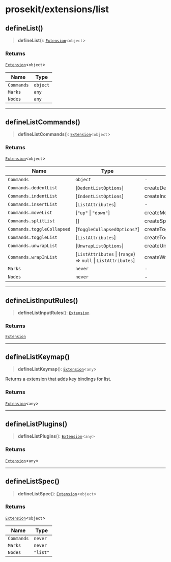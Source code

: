 # prosekit/extensions/list

<a id="defineList" name="defineList"></a>

## defineList()

> **defineList**(): [`Extension`](../core.md#ExtensionT)\<`object`\>

### Returns

[`Extension`](../core.md#ExtensionT)\<`object`\>

| Name | Type |
| ------ | ------ |
| `Commands` | `object` |
| `Marks` | `any` |
| `Nodes` | `any` |

***

<a id="defineListCommands" name="defineListCommands"></a>

## defineListCommands()

> **defineListCommands**(): [`Extension`](../core.md#ExtensionT)\<`object`\>

### Returns

[`Extension`](../core.md#ExtensionT)\<`object`\>

| Name | Type | Default value |
| ------ | ------ | ------ |
| `Commands` | `object` | - |
| `Commands.dedentList` | [`DedentListOptions`] | createDedentListCommand |
| `Commands.indentList` | [`IndentListOptions`] | createIndentListCommand |
| `Commands.insertList` | [`ListAttributes`] | - |
| `Commands.moveList` | [`"up"` \| `"down"`] | createMoveListCommand |
| `Commands.splitList` | [] | createSplitListCommand |
| `Commands.toggleCollapsed` | [`ToggleCollapsedOptions?`] | createToggleCollapsedCommand |
| `Commands.toggleList` | [`ListAttributes`] | createToggleListCommand |
| `Commands.unwrapList` | [`UnwrapListOptions`] | createUnwrapListCommand |
| `Commands.wrapInList` | [`ListAttributes` \| (`range`) => `null` \| `ListAttributes`] | createWrapInListCommand |
| `Marks` | `never` | - |
| `Nodes` | `never` | - |

***

<a id="defineListInputRules" name="defineListInputRules"></a>

## defineListInputRules()

> **defineListInputRules**(): [`Extension`](../core.md#ExtensionT)

### Returns

[`Extension`](../core.md#ExtensionT)

***

<a id="defineListKeymap" name="defineListKeymap"></a>

## defineListKeymap()

> **defineListKeymap**(): [`Extension`](../core.md#ExtensionT)\<`any`\>

Returns a extension that adds key bindings for list.

### Returns

[`Extension`](../core.md#ExtensionT)\<`any`\>

***

<a id="defineListPlugins" name="defineListPlugins"></a>

## defineListPlugins()

> **defineListPlugins**(): [`Extension`](../core.md#ExtensionT)\<`any`\>

### Returns

[`Extension`](../core.md#ExtensionT)\<`any`\>

***

<a id="defineListSpec" name="defineListSpec"></a>

## defineListSpec()

> **defineListSpec**(): [`Extension`](../core.md#ExtensionT)\<`object`\>

### Returns

[`Extension`](../core.md#ExtensionT)\<`object`\>

| Name | Type |
| ------ | ------ |
| `Commands` | `never` |
| `Marks` | `never` |
| `Nodes` | `"list"` |

